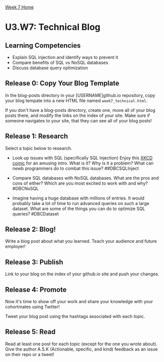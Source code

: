 [Week 7 Home](../)

# U3.W7: Technical Blog

## Learning Competencies
- Explain SQL injection and identify ways to prevent it
- Compare benefits of SQL vs NoSQL databases
- Discuss database query optimization


## Release 0: Copy Your Blog Template
In the blog-posts directory in your [USERNAME]github.io repository, copy your blog tempate into a new HTML file named `week7_technical.html`. 

If you don't have a blog-posts directory, create one, move all of your blog posts there, and modify the links on the index of your site. Make sure if someone navigates to your site, that they can see all of your blog posts!

## Release 1: Research
Select a topic below to research. 

- Look up issues with SQL (specifically SQL Injection) Enjoy this [XKCD comic](http://xkcd.com/327/) for an amusing intro. What is it? Why is it a problem? What can newb programmers do to combat this issue? ##DBCSQLInject

- Compare SQL databases with NoSQL databases. What are the pros and cons of either? Which are you most excited to work with and why? #DBCNoSQL

- Imagine having a huge database with millions of entries. It would probably take a lot of time to run advanced queries on such a large dataset. What are some of the things you can do to optimize SQL queries? #DBCDataset

## Release 2: Blog!
Write a blog post about what you learned. Teach your audience and future employer!

## Release 3: Publish
Link to your blog on the index of your github.io site and push your changes. 

## Release 4: Promote

Now it's time to show off your work and share your knowledge with your cohortmates using Twitter! 

Tweet your blog post using the hashtags associated with each topic. 

## Release 5: Read

Read at least one post for each topic (except for the one you wrote about). Give the author A.S.K (Actionable, specific, and kind) feedback as an issue on their repo or a tweet!
